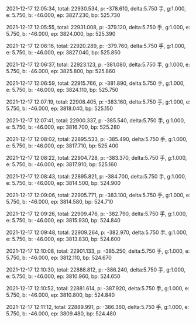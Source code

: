 2021-12-17 12:05:34, total: 22930.534, p: -378.610, delta:5.750 手, g:1.000, e: 5.750, b: -46.000, ep: 3827.230, bp: 525.730

2021-12-17 12:05:55, total: 22931.008, p: -379.120, delta:5.750 手, g:1.000, e: 5.750, b: -46.000, ep: 3824.000, bp: 525.390

2021-12-17 12:06:16, total: 22920.289, p: -379.760, delta:5.750 手, g:1.000, e: 5.750, b: -46.000, ep: 3827.040, bp: 525.850

2021-12-17 12:06:37, total: 22923.123, p: -381.080, delta:5.750 手, g:1.000, e: 5.750, b: -46.000, ep: 3825.800, bp: 525.860

2021-12-17 12:06:59, total: 22915.766, p: -381.890, delta:5.750 手, g:1.000, e: 5.750, b: -46.000, ep: 3824.110, bp: 525.750

2021-12-17 12:07:19, total: 22908.405, p: -383.160, delta:5.750 手, g:1.000, e: 5.750, b: -46.000, ep: 3818.040, bp: 525.150

2021-12-17 12:07:41, total: 22900.337, p: -385.540, delta:5.750 手, g:1.000, e: 5.750, b: -46.000, ep: 3816.700, bp: 525.280

2021-12-17 12:08:02, total: 22895.533, p: -385.490, delta:5.750 手, g:1.000, e: 5.750, b: -46.000, ep: 3817.710, bp: 525.400

2021-12-17 12:08:22, total: 22904.728, p: -383.370, delta:5.750 手, g:1.000, e: 5.750, b: -46.000, ep: 3817.910, bp: 525.160

2021-12-17 12:08:43, total: 22895.821, p: -384.700, delta:5.750 手, g:1.000, e: 5.750, b: -46.000, ep: 3814.500, bp: 524.900

2021-12-17 12:09:06, total: 22905.771, p: -383.100, delta:5.750 手, g:1.000, e: 5.750, b: -46.000, ep: 3814.580, bp: 524.710

2021-12-17 12:09:26, total: 22909.476, p: -382.790, delta:5.750 手, g:1.000, e: 5.750, b: -46.000, ep: 3815.930, bp: 524.840

2021-12-17 12:09:48, total: 22909.264, p: -382.970, delta:5.750 手, g:1.000, e: 5.750, b: -46.000, ep: 3813.830, bp: 524.600

2021-12-17 12:10:08, total: 22901.133, p: -385.250, delta:5.750 手, g:1.000, e: 5.750, b: -46.000, ep: 3812.110, bp: 524.670

2021-12-17 12:10:30, total: 22888.812, p: -386.240, delta:5.750 手, g:1.000, e: 5.750, b: -46.000, ep: 3810.960, bp: 524.650

2021-12-17 12:10:52, total: 22881.614, p: -387.920, delta:5.750 手, g:1.000, e: 5.750, b: -46.000, ep: 3810.800, bp: 524.840

2021-12-17 12:11:12, total: 22889.991, p: -386.360, delta:5.750 手, g:1.000, e: 5.750, b: -46.000, ep: 3809.480, bp: 524.480